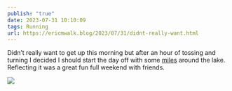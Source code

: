 ```yaml
---
publish: "true"
date: 2023-07-31 10:10:09
tags: Running
url: https://ericmwalk.blog/2023/07/31/didnt-really-want.html
---
```


Didn’t really want to get up this morning but after an hour of tossing and turning I decided I should start the day off with some [miles](https://strava.com/activities/9555629554) around the lake. Reflecting it was a great fun full weekend with friends.



![](https://ericmwalk.blog/uploads/2023/6713bf220f.jpg)